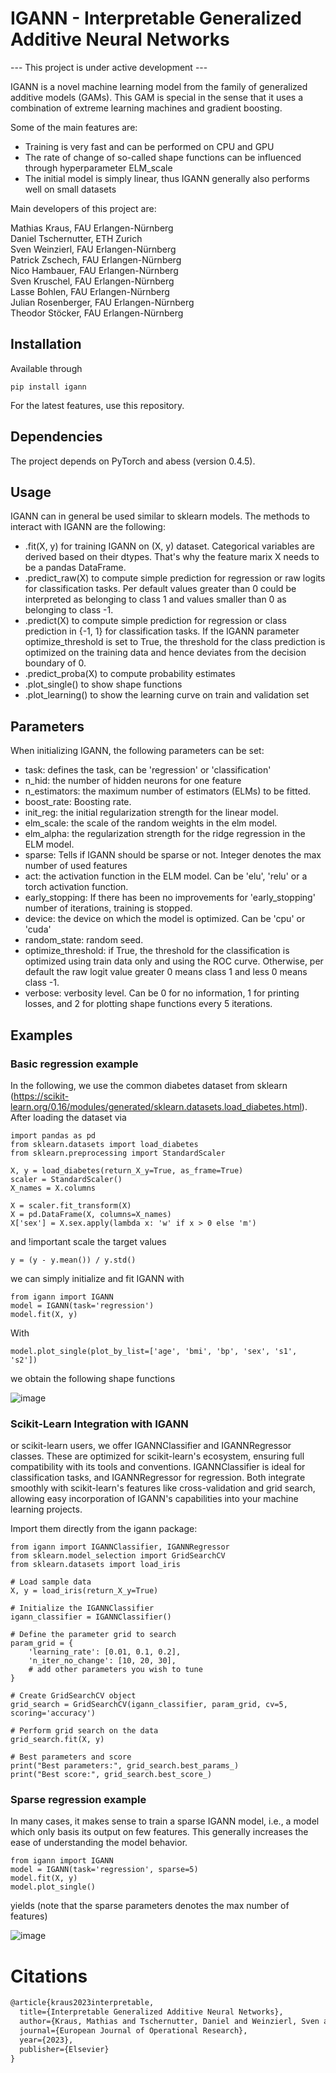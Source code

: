 # IGANN - Interpretable Generalized Additive Neural Networks

--- This project is under active development ---

IGANN is a novel machine learning model from the family of generalized additive models (GAMs). This GAM is special in the sense that it uses a combination of extreme learning machines and gradient boosting.

Some of the main features are:
- Training is very fast and can be performed on CPU and GPU  
- The rate of change of so-called shape functions can be influenced through hyperparameter ELM_scale  
- The initial model is simply linear, thus IGANN generally also performs well on small datasets  

Main developers of this project are:

Mathias Kraus, FAU Erlangen-Nürnberg  
Daniel Tschernutter, ETH Zurich  
Sven Weinzierl, FAU Erlangen-Nürnberg  
Patrick Zschech, FAU Erlangen-Nürnberg  
Nico Hambauer, FAU Erlangen-Nürnberg  
Sven Kruschel, FAU Erlangen-Nürnberg  
Lasse Bohlen, FAU Erlangen-Nürnberg  
Julian Rosenberger, FAU Erlangen-Nürnberg  
Theodor Stöcker, FAU Erlangen-Nürnberg

## Installation

Available through 
```
pip install igann
```
For the latest features, use this repository.

## Dependencies

The project depends on PyTorch and abess (version 0.4.5).

## Usage

IGANN can in general be used similar to sklearn models. The methods to interact with IGANN are the following:
- .fit(X, y) for training IGANN on (X, y) dataset. Categorical variables are derived based on their dtypes. That's why the feature marix X needs to be a pandas DataFrame.
- .predict_raw(X) to compute simple prediction for regression or raw logits for classification tasks. Per default values greater than 0 could be interpreted as belonging to class 1 and values smaller than 0 as belonging to class -1. 
- .predict(X) to compute simple prediction for regression or class prediction in {-1, 1} for classification tasks. If the IGANN parameter optimize_threshold is set to True, the threshold for the class prediction is optimized on the training data and hence deviates from the decision boundary of 0.
- .predict_proba(X) to compute probability estimates
- .plot_single() to show shape functions
- .plot_learning() to show the learning curve on train and validation set


## Parameters

When initializing IGANN, the following parameters can be set:
- task: defines the task, can be 'regression' or 'classification'
- n_hid: the number of hidden neurons for one feature
- n_estimators: the maximum number of estimators (ELMs) to be fitted.
- boost_rate: Boosting rate.
- init_reg: the initial regularization strength for the linear model.
- elm_scale: the scale of the random weights in the elm model.
- elm_alpha: the regularization strength for the ridge regression in the ELM model.
- sparse: Tells if IGANN should be sparse or not. Integer denotes the max number of used features
- act: the activation function in the ELM model. Can be 'elu', 'relu' or a torch activation function.
- early_stopping: If there has been no improvements for 'early_stopping' number of iterations, training is stopped.
- device: the device on which the model is optimized. Can be 'cpu' or 'cuda'
- random_state: random seed.
- optimize_threshold: if True, the threshold for the classification is optimized using train data only and using the ROC curve. Otherwise, per default the raw logit value greater 0 means class 1 and less 0 means class -1.
- verbose: verbosity level. Can be 0 for no information, 1 for printing losses, and 2 for plotting shape functions every 5 iterations.

## Examples
### Basic regression example

In the following, we use the common diabetes dataset from sklearn (https://scikit-learn.org/0.16/modules/generated/sklearn.datasets.load_diabetes.html). After loading the dataset via


```
import pandas as pd
from sklearn.datasets import load_diabetes
from sklearn.preprocessing import StandardScaler

X, y = load_diabetes(return_X_y=True, as_frame=True)
scaler = StandardScaler()
X_names = X.columns

X = scaler.fit_transform(X)
X = pd.DataFrame(X, columns=X_names)
X['sex'] = X.sex.apply(lambda x: 'w' if x > 0 else 'm')
```
and !important scale the target values

```
y = (y - y.mean()) / y.std()
```

we can simply initialize and fit IGANN with
```
from igann import IGANN
model = IGANN(task='regression')
model.fit(X, y)
```

With 
```
model.plot_single(plot_by_list=['age', 'bmi', 'bp', 'sex', 's1', 's2'])
```
we obtain the following shape functions

![image](https://github.com/MathiasKraus/igann/assets/15181429/9c0607a9-f4ac-4515-b098-22500aef147b)

### Scikit-Learn Integration with IGANN

or scikit-learn users, we offer IGANNClassifier and IGANNRegressor classes. These are optimized for scikit-learn's ecosystem, ensuring full compatibility with its tools and conventions. IGANNClassifier is ideal for classification tasks, and IGANNRegressor for regression. Both integrate smoothly with scikit-learn's features like cross-validation and grid search, allowing easy incorporation of IGANN's capabilities into your machine learning projects.

Import them directly from the igann package:
```
from igann import IGANNClassifier, IGANNRegressor
from sklearn.model_selection import GridSearchCV
from sklearn.datasets import load_iris

# Load sample data
X, y = load_iris(return_X_y=True)

# Initialize the IGANNClassifier
igann_classifier = IGANNClassifier()

# Define the parameter grid to search
param_grid = {
    'learning_rate': [0.01, 0.1, 0.2],
    'n_iter_no_change': [10, 20, 30],
    # add other parameters you wish to tune
}

# Create GridSearchCV object
grid_search = GridSearchCV(igann_classifier, param_grid, cv=5, scoring='accuracy')

# Perform grid search on the data
grid_search.fit(X, y)

# Best parameters and score
print("Best parameters:", grid_search.best_params_)
print("Best score:", grid_search.best_score_)
```


### Sparse regression example

In many cases, it makes sense to train a sparse IGANN model, i.e., a model which only basis its output on few features. This generally increases the ease of understanding the model behavior.

```
from igann import IGANN
model = IGANN(task='regression', sparse=5)
model.fit(X, y)
model.plot_single()
```

yields (note that the sparse parameters denotes the max number of features)

![image](https://github.com/MathiasKraus/igann/assets/15181429/1ef6a099-4e09-471a-9e6f-da955dbff23d)

# Citations
```latex
@article{kraus2023interpretable,
  title={Interpretable Generalized Additive Neural Networks},
  author={Kraus, Mathias and Tschernutter, Daniel and Weinzierl, Sven and Zschech, Patrick},
  journal={European Journal of Operational Research},
  year={2023},
  publisher={Elsevier}
}
```




